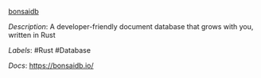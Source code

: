 [bonsaidb](https://github.com/khonsulabs/bonsaidb)

*Description*: A developer-friendly document database that grows with you, written in Rust

*Labels*: #Rust #Database

*Docs*: https://bonsaidb.io/
